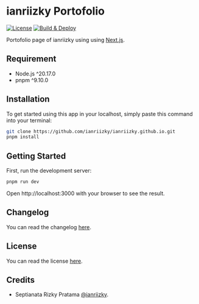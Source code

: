 # ianriizky Portofolio

[![License](https://badgen.net/github/license/ianriizky/ianriizky.github.io "License")](LICENSE.md)
[![Build & Deploy](https://github.com/ianriizky/ianriizky.github.io/actions/workflows/main.yml/badge.svg "Build & Deploy")](https://github.com/ianriizky/ianriizky.github.io/actions/workflows/main.yml)

Portofolio page of ianriizky using using [Next.js](https://nextjs.org).

## Requirement

- Node.js ^20.17.0
- pnpm ^9.10.0

## Installation

To get started using this app in your localhost, simply paste this command into your terminal:

```bash
git clone https://github.com/ianriizky/ianriizky.github.io.git
pnpm install
```

## Getting Started

First, run the development server:

```bash
pnpm run dev
```

Open http://localhost:3000 with your browser to see the result.

## Changelog

You can read the changelog [here](CHANGELOG.md).

## License

You can read the license [here](LICENSE.md).

## Credits

- Septianata Rizky Pratama [@ianriizky](https://github.com/ianriizky).
